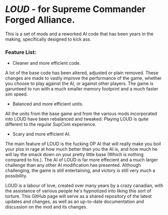 # _LOUD_ - for Supreme Commander Forged Alliance.

This is a set of mods and a reworked AI code that has been years in the making, specifically designed to kick ass.

### Feature List:

- Cleaner and more efficient code.

A lot of the base code has been altered, adjusted or plain removed. These changes are made to vastly improve the performance of the game, whether you choose to play against the AI, or against other players. The game is garunteed to run with a much smaller memory footprint and a much faster sim speed.
- Balanced and more efficient units.

All the units from the base game and from the various mods incorporated into LOUD have been rebalanced and tweaked. Playing LOUD is quite different to the regular SupCom experience.
- Scary and more efficient AI.

The main feature of LOUD is the fucking OP AI that will really make you boil your piss in rage at how much better than you the AI is, and how much he will lay the smack down on your pretty little base (Which is nothing compared to his.). The AI of LOUD is far more effecient and a much larger challenge than any other AI modification has presented. Although challenging, the game is still entertaining, and victory is still very much a possibility.



LOUD is a labour of love, created over many years by a crazy canadian, with the assistance of various people he's hypnotized into liking this sort of torture. This GitHub page will serve as a shared repository of the latest updates and changes, as well as an up-to-date documentation and discussion on the mod and its changes.
